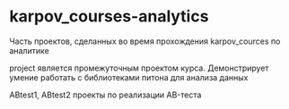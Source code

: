# karpov_courses-analytics
Часть проектов, сделанных во время прохождения karpov_cources по аналитике 

project является промежуточным проектом курса. Демонстрирует умение работать с библиотеками питона для анализа данных

ABtest1, ABtest2 проекты по реализации AB-теста
